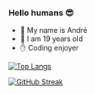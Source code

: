 ### Hello humans 😎

- 💬 My name is André
- 🎈 I am 19 years old
- ✋ Coding enjoyer

[![Top Langs](https://github-readme-stats.vercel.app/api/top-langs/?username=andrebtw&count_private=true&show_icons=true&theme=midnight-purple)](https://github.com/anuraghazra/github-readme-stats)

[![GitHub Streak](https://github-readme-streak-stats.herokuapp.com/?user=andrebtw&theme=midnight-purple)](https://git.io/streak-stats)
